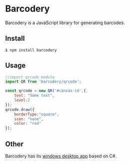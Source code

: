 # Barcodery
Barcodery is a JavaScript library for generating barcodes.
## Install
```
$ npm install barcodery
```
## Usage
```Javascript
//import qrcode module
import QR from 'barcodery/qrcode';

const qrcode = new QR('#canvas-id',{
    text: "Some text",
    level:2
});
qrcode.draw({
    borderType:"square",
    icon: "none",
    color: "red"
});
```
## Other
Barcodery has its [windows desktop app](https://github.com/Preobars77/QRCodeGenerator) based on C#.

